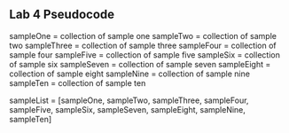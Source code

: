 ## Lab 4 Pseudocode

  sampleOne = collection of sample one
  sampleTwo = collection of sample two
  sampleThree = collection of sample three
  sampleFour = collection of sample four
  sampleFive = collection of sample five
  sampleSix = collection of sample six
  sampleSeven = collection of sample seven
  sampleEight = collection of sample eight
  sampleNine = collection of sample nine
  sampleTen = collection of sample ten
  
  sampleList = [sampleOne, sampleTwo, sampleThree, sampleFour, sampleFive, sampleSix, sampleSeven, sampleEight, sampleNine, sampleTen]
